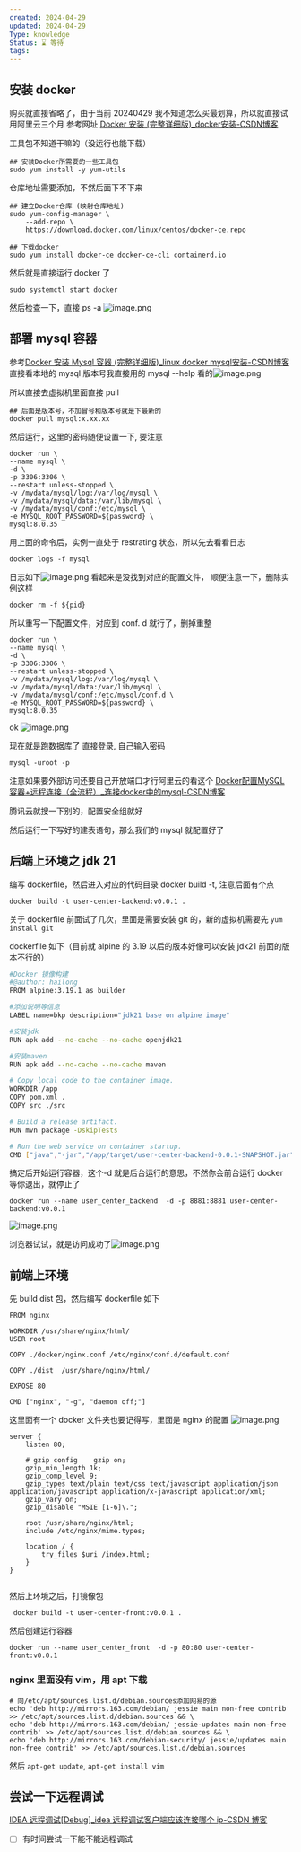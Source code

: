 ```yaml
---
created: 2024-04-29
updated: 2024-04-29
Type: knowledge
Status: ⌛️ 等待
tags:
---
```

## 安装 docker
购买就直接省略了，由于当前 20240429 我不知道怎么买最划算，所以就直接试用阿里云三个月
参考网址 [Docker 安装 (完整详细版)\_docker安装-CSDN博客](https://blog.csdn.net/BThinker/article/details/123358697)

工具包不知道干嘛的（没运行也能下载）
```shell
## 安装Docker所需要的一些工具包
sudo yum install -y yum-utils
```


仓库地址需要添加，不然后面下不下来
```shell
## 建立Docker仓库 (映射仓库地址)
sudo yum-config-manager \
    --add-repo \
    https://download.docker.com/linux/centos/docker-ce.repo

## 下载docker
sudo yum install docker-ce docker-ce-cli containerd.io

```

然后就是直接运行 docker 了
```shell
sudo systemctl start docker
```

然后检查一下，直接 ps -a
![image.png](https://obsidian-pic-1317906728.cos.ap-nanjing.myqcloud.com/obsidian/20240429170153.png)


## 部署 mysql 容器


参考[Docker 安装 Mysql 容器 (完整详细版)\_linux docker mysql安装-CSDN博客](https://blog.csdn.net/BThinker/article/details/123471514)
直接看本地的 mysql 版本号我直接用的 mysql --help 看的![image.png](https://obsidian-pic-1317906728.cos.ap-nanjing.myqcloud.com/obsidian/20240429170444.png)


所以直接去虚拟机里面直接 pull
```shell
## 后面是版本号，不加冒号和版本号就是下最新的
docker pull mysql:x.xx.xx
```

然后运行，这里的密码随便设置一下, 要注意
```shell
docker run \
--name mysql \
-d \
-p 3306:3306 \
--restart unless-stopped \
-v /mydata/mysql/log:/var/log/mysql \
-v /mydata/mysql/data:/var/lib/mysql \
-v /mydata/mysql/conf:/etc/mysql \
-e MYSQL_ROOT_PASSWORD=${password} \
mysql:8.0.35
```


用上面的命令后，实例一直处于 restrating 状态，所以先去看看日志

```shell
docker logs -f mysql
```

日志如下![image.png](https://obsidian-pic-1317906728.cos.ap-nanjing.myqcloud.com/obsidian/20240429172045.png)
看起来是没找到对应的配置文件，
顺便注意一下，删除实例这样
```shell
docker rm -f ${pid}
```

所以重写一下配置文件，对应到 conf. d 就行了，删掉重整

```shell
docker run \
--name mysql \
-d \
-p 3306:3306 \
--restart unless-stopped \
-v /mydata/mysql/log:/var/log/mysql \
-v /mydata/mysql/data:/var/lib/mysql \
-v /mydata/mysql/conf:/etc/mysql/conf.d \
-e MYSQL_ROOT_PASSWORD=${password} \
mysql:8.0.35
```


ok
![image.png](https://obsidian-pic-1317906728.cos.ap-nanjing.myqcloud.com/obsidian/20240429173305.png)


现在就是跑数据库了
 直接登录, 自己输入密码
 
```shell
mysql -uroot -p

```

注意如果要外部访问还要自己开放端口才行阿里云的看这个 [Docker配置MySQL容器+远程连接（全流程）\_连接docker中的mysql-CSDN博客](https://blog.csdn.net/qq_43781399/article/details/112650755)

腾讯云就搜一下别的，配置安全组就好

然后运行一下写好的建表语句，那么我们的 mysql 就配置好了

## 后端上环境之 jdk 21

编写 dockerfile，然后进入对应的代码目录 docker build -t, 注意后面有个点 
```shell
docker build -t user-center-backend:v0.0.1 .
```

关于 dockerfile 前面试了几次，里面是需要安装 git 的，新的虚拟机需要先 `yum install git`

dockerfile 如下（目前就 alpine 的 3.19 以后的版本好像可以安装 jdk21 前面的版本不行的）

```bash
#Docker 镜像构建
#@author: hailong
FROM alpine:3.19.1 as builder

#添加说明等信息
LABEL name=bkp description="jdk21 base on alpine image"

#安装jdk
RUN apk add --no-cache --no-cache openjdk21

#安装maven
RUN apk add --no-cache --no-cache maven

# Copy local code to the container image.
WORKDIR /app
COPY pom.xml .
COPY src ./src

# Build a release artifact.
RUN mvn package -DskipTests

# Run the web service on container startup.
CMD ["java","-jar","/app/target/user-center-backend-0.0.1-SNAPSHOT.jar","--spring.profiles.active=prod"]
```


搞定后开始运行容器，这个-d 就是后台运行的意思，不然你会前台运行 docker 等你退出，就停止了
```shell
docker run --name user_center_backend  -d -p 8881:8881 user-center-backend:v0.0.1
```


![image.png](https://obsidian-pic-1317906728.cos.ap-nanjing.myqcloud.com/obsidian/20240507174219.png)


浏览器试试，就是访问成功了![image.png](https://obsidian-pic-1317906728.cos.ap-nanjing.myqcloud.com/obsidian/20240507174455.png)


## 前端上环境
先 build dist 包，然后编写 dockerfile 如下
```shell
FROM nginx  
  
WORKDIR /usr/share/nginx/html/  
USER root  
  
COPY ./docker/nginx.conf /etc/nginx/conf.d/default.conf  
  
COPY ./dist  /usr/share/nginx/html/  
  
EXPOSE 80  
  
CMD ["nginx", "-g", "daemon off;"]
```

这里面有一个 docker 文件夹也要记得写，里面是 nginx 的配置 ![image.png](https://obsidian-pic-1317906728.cos.ap-nanjing.myqcloud.com/obsidian/20240508191804.png)


```shell
server {  
    listen 80;  
  
    # gzip config    gzip on;  
    gzip_min_length 1k;  
    gzip_comp_level 9;  
    gzip_types text/plain text/css text/javascript application/json application/javascript application/x-javascript application/xml;  
    gzip_vary on;  
    gzip_disable "MSIE [1-6]\.";  
  
    root /usr/share/nginx/html;  
    include /etc/nginx/mime.types;  
  
    location / {  
        try_files $uri /index.html;  
    }  
}


```


然后上环境之后，打镜像包
```shell
 docker build -t user-center-front:v0.0.1 .
```

然后创建运行容器
```shell
docker run --name user_center_front  -d -p 80:80 user-center-front:v0.0.1
```

### nginx 里面没有 vim，用 apt 下载
```shell
# 向/etc/apt/sources.list.d/debian.sources添加网易的源
echo 'deb http://mirrors.163.com/debian/ jessie main non-free contrib' >> /etc/apt/sources.list.d/debian.sources && \
echo 'deb http://mirrors.163.com/debian/ jessie-updates main non-free contrib' >> /etc/apt/sources.list.d/debian.sources && \
echo 'deb http://mirrors.163.com/debian-security/ jessie/updates main non-free contrib' >> /etc/apt/sources.list.d/debian.sources
```


然后 `apt-get update`, `apt-get install vim`
## 尝试一下远程调试

[IDEA 远程调试\[Debug\]\_idea 远程调试客户端应该连接哪个 ip-CSDN 博客]( https://blog.csdn.net/weixin_38650077/article/details/106540825 )
- [ ] 有时间尝试一下能不能远程调试